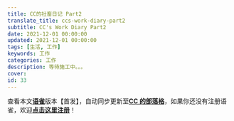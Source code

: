 ```yaml
---
title: CC的社畜日记 Part2
translate_title: ccs-work-diary-part2
subtitle: CC's Work Diary Part2
date: 2021-12-01 00:00:00
updated: 2021-12-01 00:00:00
tags: [生活, 工作]
keywords: 工作
categories: 工作
description: 等待施工中。。。
cover:
id: 33
---
```


查看本文[**语雀**](https://www.yuque.com/ccknbc/blog/33)版本【首发】，自动同步更新至[**CC 的部落格**](https://blog.ccknbc.cc/posts/ccs-work-diary-part2)，如果你还没有注册语雀，欢迎[**点击这里注册**]()！
​
